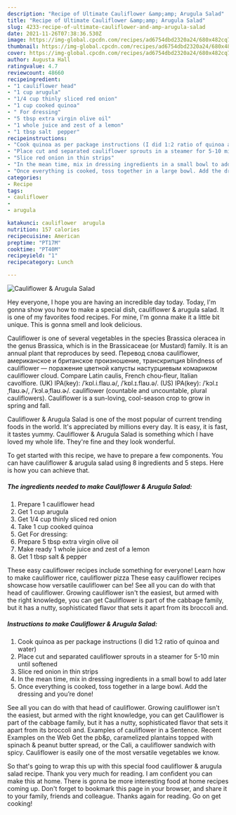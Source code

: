 ```yaml
---
description: "Recipe of Ultimate Cauliflower &amp;amp; Arugula Salad"
title: "Recipe of Ultimate Cauliflower &amp;amp; Arugula Salad"
slug: 4233-recipe-of-ultimate-cauliflower-and-amp-arugula-salad
date: 2021-11-26T07:38:36.530Z
image: https://img-global.cpcdn.com/recipes/ad6754dbd2320a24/680x482cq70/cauliflower-arugula-salad-recipe-main-photo.jpg
thumbnail: https://img-global.cpcdn.com/recipes/ad6754dbd2320a24/680x482cq70/cauliflower-arugula-salad-recipe-main-photo.jpg
cover: https://img-global.cpcdn.com/recipes/ad6754dbd2320a24/680x482cq70/cauliflower-arugula-salad-recipe-main-photo.jpg
author: Augusta Hall
ratingvalue: 4.7
reviewcount: 48660
recipeingredient:
- "1 cauliflower head"
- "1 cup arugula"
- "1/4 cup thinly sliced red onion"
- "1 cup cooked quinoa"
- " For dressing"
- "5 tbsp extra virgin olive oil"
- "1 whole juice and zest of a lemon"
- "1 tbsp salt  pepper"
recipeinstructions:
- "Cook quinoa as per package instructions (I did 1:2 ratio of quinoa and water)"
- "Place cut and separated cauliflower sprouts in a steamer for 5-10 min until softened"
- "Slice red onion in thin strips"
- "In the mean time, mix in dressing ingredients in a small bowl to add later"
- "Once everything is cooked, toss together in a large bowl. Add the dressing and you’re done!"
categories:
- Recipe
tags:
- cauliflower
- 
- arugula

katakunci: cauliflower  arugula 
nutrition: 157 calories
recipecuisine: American
preptime: "PT17M"
cooktime: "PT40M"
recipeyield: "1"
recipecategory: Lunch

---
```



![Cauliflower &amp; Arugula Salad](https://img-global.cpcdn.com/recipes/ad6754dbd2320a24/680x482cq70/cauliflower-arugula-salad-recipe-main-photo.jpg)

Hey everyone, I hope you are having an incredible day today. Today, I'm gonna show you how to make a special dish, cauliflower &amp; arugula salad. It is one of my favorites food recipes. For mine, I'm gonna make it a little bit unique. This is gonna smell and look delicious.

Cauliflower is one of several vegetables in the species Brassica oleracea in the genus Brassica, which is in the Brassicaceae (or Mustard) family. It is an annual plant that reproduces by seed. Перевод слова cauliflower, американское и британское произношение, транскрипция blindness of cauliflower — поражение цветной капусты настурциевым комариком cauliflower cloud. Compare Latin caulis, French chou-fleur, Italian cavolfiore. (UK) IPA(key): /ˈkɒl.i.flaʊ.ə/, /ˈkɒl.ɪ.flaʊ.ə/. (US) IPA(key): /ˈkɔl.ɪˌflaʊ.ɚ/, /ˈkɔl.əˌflaʊ.ɚ/. cauliflower (countable and uncountable, plural cauliflowers). Cauliflower is a sun-loving, cool-season crop to grow in spring and fall.

Cauliflower &amp; Arugula Salad is one of the most popular of current trending foods in the world. It's appreciated by millions every day. It is easy, it is fast, it tastes yummy. Cauliflower &amp; Arugula Salad is something which I have loved my whole life. They're fine and they look wonderful.


To get started with this recipe, we have to prepare a few components. You can have cauliflower &amp; arugula salad using 8 ingredients and 5 steps. Here is how you can achieve that.

<!--inarticleads1-->

##### The ingredients needed to make Cauliflower &amp; Arugula Salad:

1. Prepare 1 cauliflower head
1. Get 1 cup arugula
1. Get 1/4 cup thinly sliced red onion
1. Take 1 cup cooked quinoa
1. Get  For dressing:
1. Prepare 5 tbsp extra virgin olive oil
1. Make ready 1 whole juice and zest of a lemon
1. Get 1 tbsp salt &amp; pepper


These easy cauliflower recipes include something for everyone! Learn how to make cauliflower rice, cauliflower pizza These easy cauliflower recipes showcase how versatile cauliflower can be! See all you can do with that head of cauliflower. Growing cauliflower isn&#39;t the easiest, but armed with the right knowledge, you can get Cauliflower is part of the cabbage family, but it has a nutty, sophisticated flavor that sets it apart from its broccoli and. 

<!--inarticleads2-->

##### Instructions to make Cauliflower &amp; Arugula Salad:

1. Cook quinoa as per package instructions (I did 1:2 ratio of quinoa and water)
1. Place cut and separated cauliflower sprouts in a steamer for 5-10 min until softened
1. Slice red onion in thin strips
1. In the mean time, mix in dressing ingredients in a small bowl to add later
1. Once everything is cooked, toss together in a large bowl. Add the dressing and you’re done!


See all you can do with that head of cauliflower. Growing cauliflower isn&#39;t the easiest, but armed with the right knowledge, you can get Cauliflower is part of the cabbage family, but it has a nutty, sophisticated flavor that sets it apart from its broccoli and. Examples of cauliflower in a Sentence. Recent Examples on the Web Get the pb&amp;p, caramelized plantains topped with spinach &amp; peanut butter spread, or the Cali, a cauliflower sandwich with spicy. Cauliflower is easily one of the most versatile vegetables we know. 

So that's going to wrap this up with this special food cauliflower &amp; arugula salad recipe. Thank you very much for reading. I am confident you can make this at home. There is gonna be more interesting food at home recipes coming up. Don't forget to bookmark this page in your browser, and share it to your family, friends and colleague. Thanks again for reading. Go on get cooking!
